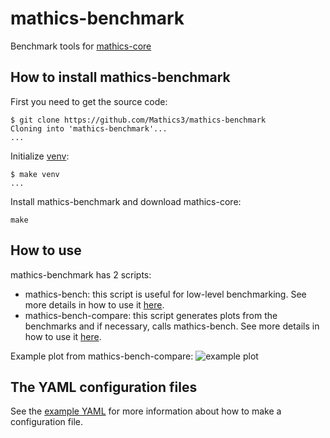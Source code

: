 # mathics-benchmark
Benchmark tools for [mathics-core](https://github.com/Mathics3/mathics-core)

## How to install mathics-benchmark
First you need to get the source code:
```console
$ git clone https://github.com/Mathics3/mathics-benchmark
Cloning into 'mathics-benchmark'...
...
```
Initialize [venv](https://docs.python.org/3/library/venv.html):
```console
$ make venv
...
```
Install mathics-benchmark and download mathics-core:
```console
make
```

## How to use
mathics-benchmark has 2 scripts:
- mathics-bench: this script is useful for low-level benchmarking. See more details in how to use it [here](https://github.com/Mathics3/mathics-benchmark/blob/master/mathics_benchmark/bench.py).
- mathics-bench-compare: this script generates plots from the benchmarks and if necessary, calls mathics-bench. See more details in how to use it [here](https://github.com/Mathics3/mathics-benchmark/blob/master/mathics_benchmark/compare.py).

Example plot from mathics-bench-compare:
![example plot](https://user-images.githubusercontent.com/62714153/139678542-c2fb17f4-b129-4f13-b24b-445d69d41fda.png)

## The YAML configuration files
See the [example YAML](https://github.com/Mathics3/mathics-benchmark/blob/master/benchmarks/example.yaml) for more information about how to make a configuration file.
